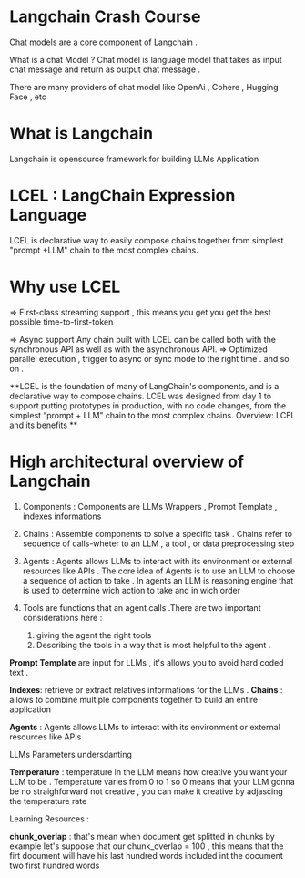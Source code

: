# Langchain Crash Course 

Chat models are a core component of Langchain . 

What is a chat Model ? 
Chat model is language model that takes as input chat message and return as output chat message . 

There are many providers of chat model like OpenAi , Cohere  , Hugging Face , etc 

# What is Langchain 
Langchain is opensource framework for building LLMs Application 

# LCEL : LangChain Expression Language 
LCEL is declarative way to easily compose chains together from simplest "prompt +LLM" chain to the most complex chains. 

# Why use LCEL 

=> First-class streaming support , this means you get  you get the best possible time-to-first-token

=> Async support Any chain built with LCEL can be called both with the synchronous API as well as with the asynchronous API.
=> Optimized parallel execution , trigger to async or sync mode to the right time . 
and so on .

**LCEL is the foundation of many of LangChain's components, and is a declarative way to compose chains. LCEL was designed from day 1 to support putting prototypes in production, with no code changes, from the simplest “prompt + LLM” chain to the most complex chains.
Overview: LCEL and its benefits **

# High architectural overview of Langchain 

1. Components : Components are LLMs Wrappers , Prompt Template , indexes informations 

2. Chains  : Assemble components to solve a specific task . Chains refer to sequence of calls-wheter to an LLM , a tool , or data preprocessing step

3. Agents : Agents allows LLMs to interact with its environment or external resources like APIs . The core idea of Agents is to use an LLM to choose a sequence of action to take . In agents 
an LLM is reasoning engine that is used to determine wich action to take and in wich order 

4. Tools are functions that an agent calls .There are two important considerations here : 
    1. giving the agent the right tools 
    2. Describing the tools in a way that
       is most helpful to the agent .

**Prompt Template** are input for LLMs , it's allows you to avoid hard coded text .

**Indexes**: retrieve or extract  relatives informations for the LLMs .
**Chains**  : allows to combine multiple components together to build an entire application  

**Agents** : Agents allows LLMs to interact with its environment or external resources like APIs 

LLMs Parameters undersdanting 

**Temperature**  : temperature in the LLM means how creative you want your LLM to be . Temperature varies from 0 to 1 
so 0 means that your LLM gonna be no straighforward not creative , you can make it creative by adjascing the temperature rate 

Learning Resources : 




**chunk_overlap** :  that's mean when document get splitted in chunks by example let's suppose that our chunk_overlap = 100 , this means that the firt document will have his last hundred words included int the document two first hundred words 